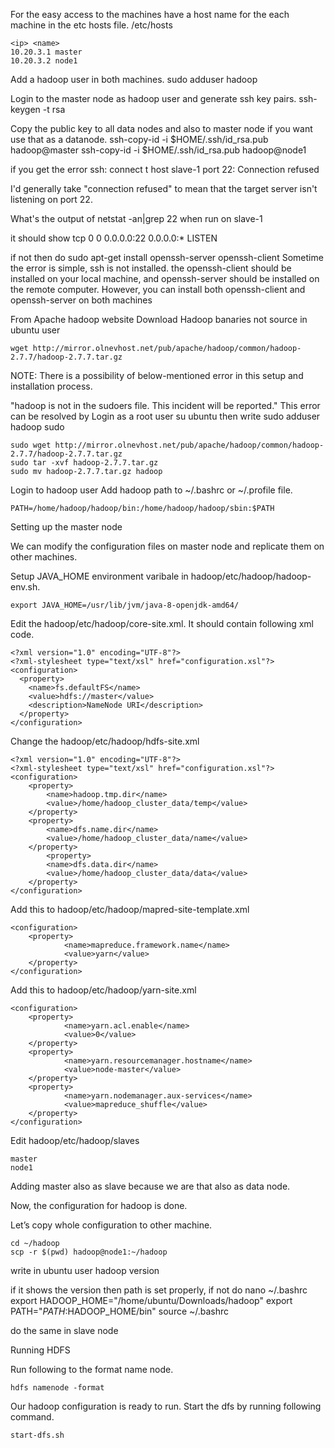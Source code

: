 For the easy access to the machines have a host name for the each machine in the etc hosts file.
    /etc/hosts

    <ip> <name>
    10.20.3.1 master
    10.20.3.2 node1

Add a hadoop user in both machines.
    sudo adduser hadoop

Login to the master node as hadoop user and generate ssh key pairs.
    ssh-keygen -t rsa

Copy the public key to all data nodes and also to master node if you want use that as a datanode.
ssh-copy-id -i $HOME/.ssh/id_rsa.pub hadoop@master
ssh-copy-id -i $HOME/.ssh/id_rsa.pub hadoop@node1

if you get the error
ssh: connect t host slave-1 port 22: Connection refused

I'd generally take "connection refused" to mean that the target server isn't listening on port 22.

What's the output of 
netstat -an|grep 22 
when run on slave-1

it should show 
tcp        0      0 0.0.0.0:22              0.0.0.0:*               LISTEN

if not then do
sudo apt-get install openssh-server openssh-client
Sometime the error is simple, ssh is not installed. the openssh-client should be installed on your local machine, and openssh-server should be installed on the remote computer. However, you can install both openssh-client and openssh-server on both machines


From Apache hadoop website Download Hadoop banaries not source in ubuntu user

    wget http://mirror.olnevhost.net/pub/apache/hadoop/common/hadoop-2.7.7/hadoop-2.7.7.tar.gz

NOTE: There is a possibility of below-mentioned error in this setup and installation process.

"hadoop is not in the sudoers file. This incident will be reported." 
This error can be resolved by Login as a root user 
su ubuntu
then write
sudo adduser hadoop sudo


    sudo wget http://mirror.olnevhost.net/pub/apache/hadoop/common/hadoop-2.7.7/hadoop-2.7.7.tar.gz
    sudo tar -xvf hadoop-2.7.7.tar.gz
    sudo mv hadoop-2.7.7.tar.gz hadoop

Login to hadoop user
Add hadoop path to ~/.bashrc  or ~/.profile file.

    PATH=/home/hadoop/hadoop/bin:/home/hadoop/hadoop/sbin:$PATH

Setting up the master node

We can modify the configuration files on master node and replicate them on other machines.

Setup JAVA_HOME environment varibale in hadoop/etc/hadoop/hadoop-env.sh. 

    export JAVA_HOME=/usr/lib/jvm/java-8-openjdk-amd64/



Edit the hadoop/etc/hadoop/core-site.xml. It should contain following xml code.

    <?xml version="1.0" encoding="UTF-8"?>
    <?xml-stylesheet type="text/xsl" href="configuration.xsl"?>
    <configuration>
      <property>
        <name>fs.defaultFS</name>
        <value>hdfs://master</value> 
        <description>NameNode URI</description>
      </property>
    </configuration>

Change the hadoop/etc/hadoop/hdfs-site.xml

    <?xml version="1.0" encoding="UTF-8"?>
    <?xml-stylesheet type="text/xsl" href="configuration.xsl"?>
    <configuration>
        <property>
            <name>hadoop.tmp.dir</name>
            <value>/home/hadoop_cluster_data/temp</value>
        </property>
        <property>
            <name>dfs.name.dir</name>
            <value>/home/hadoop_cluster_data/name</value>
        </property>
            <property>
            <name>dfs.data.dir</name>
            <value>/home/hadoop_cluster_data/data</value>
        </property>
    </configuration>

Add this to hadoop/etc/hadoop/mapred-site-template.xml

    <configuration>
        <property>
                <name>mapreduce.framework.name</name>
                <value>yarn</value>
        </property>
    </configuration>

Add this to hadoop/etc/hadoop/yarn-site.xml

    <configuration>
        <property>
                <name>yarn.acl.enable</name>
                <value>0</value>
        </property>
        <property>
                <name>yarn.resourcemanager.hostname</name>
                <value>node-master</value>
        </property>
        <property>
                <name>yarn.nodemanager.aux-services</name>
                <value>mapreduce_shuffle</value>
        </property>
    </configuration>

Edit hadoop/etc/hadoop/slaves

    master
    node1

Adding master also as slave because we are that also as data node.

Now, the configuration for hadoop is done.

Let’s copy whole configuration to other machine.

    cd ~/hadoop
    scp -r $(pwd) hadoop@node1:~/hadoop

write in ubuntu user
hadoop version

if it shows the version then path is set properly, if not do
nano ~/.bashrc
export HADOOP_HOME="/home/ubuntu/Downloads/hadoop"
export PATH="$PATH:$HADOOP_HOME/bin"
source ~/.bashrc

do the same in slave node

Running HDFS

Run following to the format name node.

    hdfs namenode -format

Our hadoop configuration is ready to run. Start the dfs by running following command.

    start-dfs.sh
